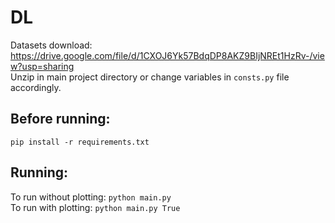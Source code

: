 # DL
Datasets download: https://drive.google.com/file/d/1CXOJ6Yk57BdqDP8AKZ9BIjNREt1HzRv-/view?usp=sharing <br>
Unzip in main project directory or change variables in `consts.py` file accordingly.

## Before running:
`pip install -r requirements.txt`

## Running:
To run without plotting: `python main.py` <br>
To run with plotting: `python main.py True` <br>



